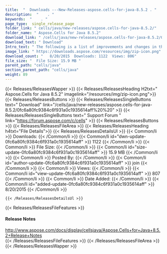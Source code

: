 ```yaml
---
title:  "  Downloads ---New-Releases-aspose.cells-for-java-8.5.2 . " 
description:  "    . " 
keywords:  "    . " 
page_type:  single_release_page
folder_link: " cells/java/new-releases/aspose.cells-for-java-8.5.2/"
folder_name: " Aspose.Cells for Java 8.5.2"
download_link: " /cells/java/new-releases/aspose.cells-for-java-8.5.2/0fc6a80fc9384c6f931a0c1935614aff"
download_text: " Download"
Intro_text: " The following is a list of improvements and changes in this release of Aspose.Ce..."
image_link: " https://downloads.aspose.com/resources/img/zip-icon.png"
download_count: "   8/20/2015  Downloads: 1122  Views: 806"
file_size: "  File Size: 15.9 MB "
parent_path: "cells/java"
section_parent_path: "cells/java"
weight: 89 
---
```


{{< Releases/ReleasesWapper >}}
  {{< Releases/ReleasesHeading H2txt=" Aspose.Cells for Java 8.5.2" imagelink="/resources/img/zip-icon.png">}}
  {{< Releases/ReleasesButtons >}}
    {{< Releases/ReleasesSingleButtons text=" Download" link="/cells/java/new-releases/aspose.cells-for-java-8.5.2/0fc6a80fc9384c6f931a0c1935614aff%20%20" >}}
    {{< Releases/ReleasesSingleButtons text=" Support Forum " link="https://forum.aspose.com/c/cells" >}}
  {{< Releases/ReleasesButtons >}}
  {{< Releases/ReleasesFileArea >}}
    {{< Releases/ReleasesHeading h4txt="File Details">}}
    {{< Releases/ReleasesDetailsUl >}}
            {{< Common/li  >}} Downloads: {{< /Common/li >}} 
      {{< Common/li id="dwn-update-0fc6a80fc9384c6f931a0c1935614aff" >}} 1122 {{< /Common/li >}} 
      {{< Common/li  >}} File Size: {{< /Common/li >}} 
      {{< Common/li id="size-update-0fc6a80fc9384c6f931a0c1935614aff" >}} 15.9 MB {{< /Common/li >}} 
      {{< Common/li  >}} Posted By: {{< /Common/li >}} 
      {{< Common/li id="author-update-0fc6a80fc9384c6f931a0c1935614aff" >}} join {{< /Common/li >}} 
      {{< Common/li  >}} Views: {{< /Common/li >}} 
      {{< Common/li id="view-update-0fc6a80fc9384c6f931a0c1935614aff" >}} 807 {{< /Common/li >}} 
      {{< Common/li  >}} Date Added: {{< /Common/li >}} 
      {{< Common/li id="added-update-0fc6a80fc9384c6f931a0c1935614aff" >}} 8/20/2015 {{< /Common/li >}} 

    {{< /Releases/ReleasesDetailsUl >}}

  {{< Releases/ReleasesFileFeatures >}}
      <h4>Release Notes</h4><div><a href="http://www.aspose.com/docs/display/cellsjava/Aspose.Cells+for+Java+8.5.2+Release+Notes">http://www.aspose.com/docs/display/cellsjava/Aspose.Cells+for+Java+8.5.2+Release+Notes</a></div>
  {{< /Releases/ReleasesFileFeatures >}}
 {{< /Releases/ReleasesFileArea >}}
{{< /Releases/ReleasesWapper >}}


